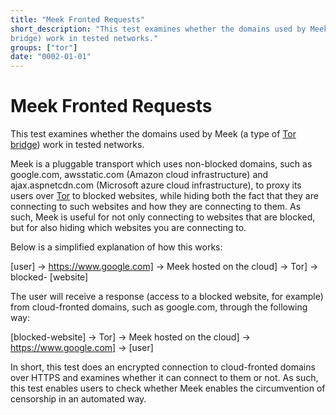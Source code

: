 ```yaml
---
title: "Meek Fronted Requests"
short_description: "This test examines whether the domains used by Meek (a type of Tor
bridge) work in tested networks."
groups: ["tor"]
date: "0002-01-01"
---
```


# Meek Fronted Requests

This test examines whether the domains used by Meek (a type of [Tor
bridge](https://bridges.torproject.org/)) work in tested networks.

Meek is a pluggable transport which uses non-blocked domains, such as
google.com, awsstatic.com (Amazon cloud infrastructure) and ajax.aspnetcdn.com
(Microsoft azure cloud infrastructure), to proxy its users over
[Tor](https://www.torproject.org/) to blocked websites, while hiding both the
fact that they are connecting to such websites and how they are connecting to
them. As such, Meek is useful for not only connecting to websites that are
blocked, but for also hiding which websites you are connecting to.

Below is a simplified explanation of how this works:

[user] → https://www.google.com] → Meek hosted on the cloud] → Tor] → blocked-
[website]

The user will receive a response (access to a blocked website, for example) from
cloud-fronted domains, such as google.com, through the following way:

[blocked-website] → Tor] → Meek hosted on the cloud] → https://www.google.com] →
[user]

In short, this test does an encrypted connection to cloud-fronted domains over
HTTPS and examines whether it can connect to them or not. As such, this test
enables users to check whether Meek enables the circumvention of censorship in
an automated way.
